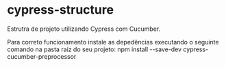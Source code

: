 # cypress-structure
Estrutra de projeto utilizando Cypress com Cucumber.

Para correto funcionamento instale as depedências executando o seguinte comando na pasta raíz do seu projeto: npm install --save-dev cypress-cucumber-preprocessor

